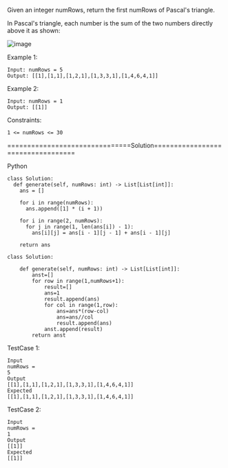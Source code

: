 Given an integer numRows, return the first numRows of Pascal's triangle.

In Pascal's triangle, each number is the sum of the two numbers directly above it as shown:

![image](https://github.com/Pughal/leetcode_solutions/assets/22728867/b469bfdc-c2b2-4657-a4f6-7261716591ac)

Example 1:
```
Input: numRows = 5
Output: [[1],[1,1],[1,2,1],[1,3,3,1],[1,4,6,4,1]]
```

Example 2:
```
Input: numRows = 1
Output: [[1]]
``` 

Constraints:
```
1 <= numRows <= 30
```


===============================Solution==================================

Python

```
class Solution:
  def generate(self, numRows: int) -> List[List[int]]:
    ans = []

    for i in range(numRows):
      ans.append([1] * (i + 1))

    for i in range(2, numRows):
      for j in range(1, len(ans[i]) - 1):
        ans[i][j] = ans[i - 1][j - 1] + ans[i - 1][j]

    return ans
```

```
class Solution:
    
    def generate(self, numRows: int) -> List[List[int]]:
        anst=[]
        for row in range(1,numRows+1):
            result=[]
            ans=1
            result.append(ans)
            for col in range(1,row):
                ans=ans*(row-col)
                ans=ans//col
                result.append(ans)
            anst.append(result)
        return anst
```

TestCase 1:
```
Input
numRows =
5
Output
[[1],[1,1],[1,2,1],[1,3,3,1],[1,4,6,4,1]]
Expected
[[1],[1,1],[1,2,1],[1,3,3,1],[1,4,6,4,1]]
```

TestCase 2:
```
Input
numRows =
1
Output
[[1]]
Expected
[[1]]
```

